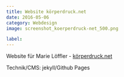 ```yaml
---
title: Website körperdruck.net
date: 2016-05-06
category: Webdesign
image: screenshot_koerperdruck-net_500.png

label:
---
```


Website für Marie Löffler - [körperdruck.net](http://www.körperdruck.net)

Technik/CMS: jekyll/Github Pages